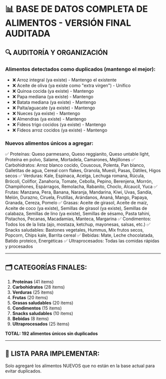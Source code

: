 # 📊 BASE DE DATOS COMPLETA DE ALIMENTOS - VERSIÓN FINAL AUDITADA

## 🔍 AUDITORÍA Y ORGANIZACIÓN

### Alimentos detectados como duplicados (mantengo el mejor):
- ❌ Arroz integral (ya existe) - Mantengo el existente
- ❌ Aceite de oliva (ya existe como "extra virgen") - Unifico
- ❌ Quinoa cocida (ya existe) - Mantengo
- ❌ Papa mediana (ya existe) - Mantengo
- ❌ Batata mediana (ya existe) - Mantengo
- ❌ Palta/aguacate (ya existe) - Mantengo
- ❌ Nueces (ya existe) - Mantengo
- ❌ Almendras (ya existe) - Mantengo
- ❌ Fideos trigo cocidos (ya existe) - Mantengo
- ❌ Fideos arroz cocidos (ya existe) - Mantengo

### Nuevos alimentos únicos a agregar:
✅ Proteínas: Queso parmesano, Queso reggianito, Queso untable light, Proteína en polvo, Salame, Mortadela, Camarones, Mejillones
✅ Carbohidratos: Arroz blanco cocido, Couscous, Polenta, Pan blanco, Galletitas de agua, Cereal corn flakes, Granola, Muesli, Pasas, Dátiles, Higos secos
✅ Verduras: Kale, Espinaca, Acelga, Lechuga romana, Rúcula, Brócoli, Coliflor, Zanahoria, Tomate, Cebolla, Pepino, Berenjena, Morrón, Champiñones, Espárragos, Remolacha, Rabanito, Choclo, Alcaucil, Yuca
✅ Frutas: Manzana, Pera, Banana, Naranja, Mandarina, Kiwi, Uvas, Sandía, Melón, Durazno, Ciruela, Frutillas, Arándanos, Ananá, Mango, Papaya, Granada, Cereza, Pomelo
✅ Grasas: Aceite de girasol, Aceite de maíz, Aceite de coco (ya existe), Semillas de girasol (ya existe), Semillas de calabaza, Semillas de lino (ya existe), Semillas de sésamo, Pasta tahini, Pistachos, Pecanas, Macadamias, Manteca, Margarina
✅ Condimentos: Todos los de la lista (ajo, mostaza, ketchup, mayonesas, salsas, etc.)
✅ Snacks saludables: Bastones vegetales, Hummus, Mix frutos secos, Popcorn, Chips kale, Barrita cereal
✅ Bebidas: Mate, Leche chocolatada, Batido proteico, Energéticas
✅ Ultraprocesados: Todas las comidas rápidas y procesados

---

## 🗂️ CATEGORÍAS FINALES:
1. **Proteínas** (41 items)
2. **Carbohidratos** (28 items) 
3. **Verduras** (25 items)
4. **Frutas** (20 items)
5. **Grasas saludables** (20 items)
6. **Condimentos** (15 items)
7. **Snacks saludables** (10 items)
8. **Bebidas** (8 items)
9. **Ultraprocesados** (25 items)

**TOTAL: 192 alimentos únicos sin duplicados**

---

## 📝 LISTA PARA IMPLEMENTAR:

Solo agregaré los alimentos NUEVOS que no están en la base actual para evitar duplicados.

